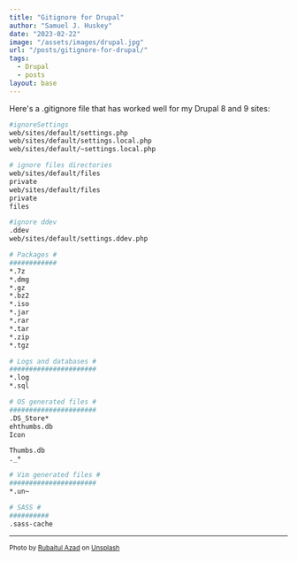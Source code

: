 ```yaml
---
title: "Gitignore for Drupal"
author: "Samuel J. Huskey"
date: "2023-02-22"
image: "/assets/images/drupal.jpg"
url: "/posts/gitignore-for-drupal/"
tags:
  - Drupal
  - posts
layout: base
---
```


Here's a .gitignore file that has worked well for my Drupal 8 and 9 sites:

```bash
#ignoreSettings
web/sites/default/settings.php
web/sites/default/settings.local.php
web/sites/default/~settings.local.php

# ignore files directories
web/sites/default/files
private
web/sites/default/files
private
files

#ignore ddev
.ddev
web/sites/default/settings.ddev.php

# Packages #
############
*.7z
*.dmg
*.gz
*.bz2
*.iso
*.jar
*.rar
*.tar
*.zip
*.tgz

# Logs and databases #
######################
*.log
*.sql

# OS generated files #
######################
.DS_Store*
ehthumbs.db
Icon

Thumbs.db
._*

# Vim generated files #
######################
*.un~

# SASS #
##########
.sass-cache
```

<hr />
<span style="font-size:smaller">Photo by <a href="https://unsplash.com/es/@rubaitulazad?utm_source=unsplash&utm_medium=referral&utm_content=creditCopyText">Rubaitul Azad</a> on <a href="https://unsplash.com/s/photos/drupal?utm_source=unsplash&utm_medium=referral&utm_content=creditCopyText">Unsplash</a></span>

